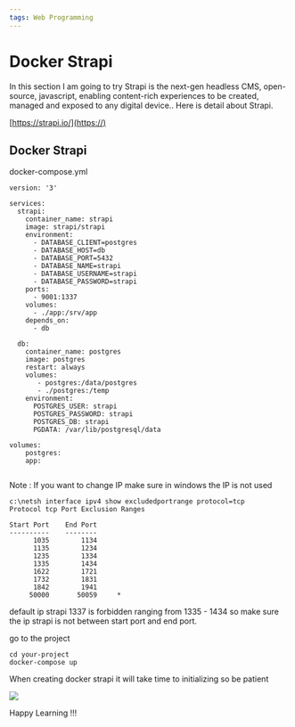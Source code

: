 ```yaml
---
tags: Web Programming
---
```


# Docker Strapi

In this section I am going to try Strapi is the next-gen headless CMS, open-source, javascript, enabling content-rich experiences to be created, managed and exposed to any digital device.. Here is detail about Strapi.

[https://strapi.io/](https://)

Docker Strapi
---
docker-compose.yml
```
version: '3'

services:
  strapi:
    container_name: strapi
    image: strapi/strapi
    environment:
      - DATABASE_CLIENT=postgres
      - DATABASE_HOST=db
      - DATABASE_PORT=5432
      - DATABASE_NAME=strapi
      - DATABASE_USERNAME=strapi
      - DATABASE_PASSWORD=strapi
    ports:
      - 9001:1337
    volumes:
      - ./app:/srv/app
    depends_on:
      - db

  db:
    container_name: postgres
    image: postgres
    restart: always
    volumes:
       - postgres:/data/postgres
       - ./postgres:/temp
    environment:
      POSTGRES_USER: strapi
      POSTGRES_PASSWORD: strapi
      POSTGRES_DB: strapi
      PGDATA: /var/lib/postgresql/data

volumes:
    postgres:
    app:
    
```
Note : If you want to change IP make sure in windows the IP is not used 
```
c:\netsh interface ipv4 show excludedportrange protocol=tcp
Protocol tcp Port Exclusion Ranges

Start Port    End Port
----------    --------
      1035        1134
      1135        1234
      1235        1334
      1335        1434
      1622        1721
      1732        1831
      1842        1941
     50000       50059     *

```
default ip strapi 1337 is forbidden ranging from 1335 - 1434 so make sure the ip strapi is not between start port and end port.

go to the project
```
cd your-project
docker-compose up 
```

When creating docker strapi it will take time to initializing so be patient


![](https://i.imgur.com/JTipv7J.png)


Happy Learning !!!
